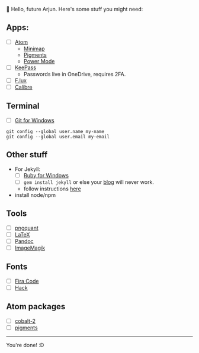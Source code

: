 👋 Hello, future Arjun. Here's some stuff you might need:

## Apps:

- [ ] [Atom](https://atom.io)
	- [Minimap](https://atom.io/packages/minimap)
	-	[Pigments](https://atom.io/packages/pigments)
	- [Power Mode](https://atom.io/packages/pigments)
- [ ] [KeePass](http://keepass.info/download.html)
	- Passwords live in OneDrive, requires 2FA.
- [ ] [F.lux](https://justgetflux.com/)
- [ ] [Calibre](https://calibre-ebook.com/)

## Terminal

- [ ] [Git for Windows](https://git-scm.com/download/win)
```
git config --global user.name my-name
git config --global user.email my-email
```

## Other stuff
- For Jekyll:
	- [ ] [Ruby for Windows](http://rubyinstaller.org/)
	- [ ] `gem install jekyll` or else your [blog](http://arjun.ninja/blog) will never work.
	- follow instructions [here](http://jekyll-windows.juthilo.com/)
- install node/npm

## Tools

- [ ] [pngquant](https://pngquant.org/)
- [ ] [LaTeX](https://www.latex-project.org/get/)
- [ ] [Pandoc](http://pandoc.org/)
- [ ] [ImageMagik](https://www.imagemagick.org/script/index.php)

## Fonts

- [ ] [Fira Code](https://github.com/tonsky/FiraCode)
- [ ] [Hack](http://sourcefoundry.org/hack/)

## Atom packages

- [ ] [cobalt-2](https://atom.io/themes/cobalt2-syntax)
- [ ] [pigments](https://atom.io/packages/pigments)

***

You're done! :D
